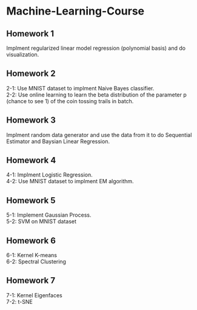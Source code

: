 # Machine-Learning-Course

## Homework 1
Implment regularized linear model regression (polynomial basis) and do visualization.

## Homework 2
2-1: Use MNIST dataset to implment Naive Bayes classifier.  
2-2: Use online learning to learn the beta distribution of the parameter p (chance to see 1) of the coin tossing trails in batch.

## Homework 3
Implment random data generator and use the data from it to do Sequential Estimator and Baysian Linear Regression.

## Homework 4
4-1: Implment Logistic Regression.  
4-2: Use MNIST dataset to implment EM algorithm.

## Homework 5
5-1: Implement Gaussian Process.  
5-2: SVM on MNIST dataset 

## Homework 6
6-1: Kernel K-means   
6-2: Spectral Clustering

## Homework 7
7-1: Kernel Eigenfaces  
7-2: t-SNE
